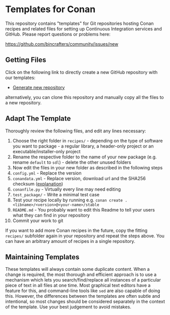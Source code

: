 # Templates for Conan

This repository contains "templates" for Git repositories hosting Conan recipes and related files for setting up Continuous Integration services and GitHub. Please report questions or problems here:

https://github.com/bincrafters/community/issues/new


## Getting Files

Click on the following link to directly create a new GitHub repository with our templates:
  * [Generate new repository](https://github.com/bincrafters/template/generate)

alternatively, you can clone this repository and manually copy all the files to a new repository.


## Adapt The Template

Thoroughly review the following files, and edit any lines necessary:
  1. Choose the right folder in `recipes/` - depending on the type of software you want to package - a regular library, a header-only project or an executable/installer-only project
  2. Rename the respective folder to the name of your new package (e.g. rename `default` to `sdl`) - delete the other unused folders
  3. Now edit the files in your new folder as described in the following steps
  4. `config.yml` - Replace the version
  5. `conandata.yml` - Replace version, download url and the SHA256 checksum ([explanation](https://github.com/conan-io/conan-center-index/blob/master/docs/how_to_add_packages.md#the-conandatayml))
  6. `conanfile.py` - Virtually every line may need editing
  7. `test_package/` - Write a minimal test case
  8. Test your recipe locally by running e.g. `conan create . <libname>/<version>@<your-name>/stable`
  9. `README.md` - You probably want to edit this Readme to tell your users what they can find in your repository
  10. Commit your work to git

If you want to add more Conan recipes in the future, copy the fitting `recipes/` subfolder again in your repository and repeat the steps above. You can have an arbitrary amount of recipes in a single repository.


## Maintaining Templates

These templates will always contain some duplicate content. When a change is required, the most thorough and efficient approach is to use a mechanism which lets you search/find/replace all instances of a particular piece of text in all files at one time.  Most graphical text editors have a feature for this, and command-line tools like `sed` are also capable of doing this.  However, the differences between the templates are often subtle and intentional, so most changes should be considered separately in the context of the template.  Use your best judgement to avoid mistakes.
